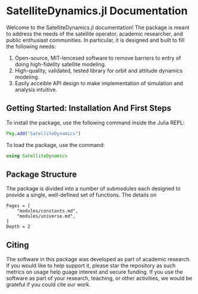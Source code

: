# SatelliteDynamics.jl Documentation

Welcome to the SatelliteDynamics.jl documentation! The package is meant to address
the needs of the satellite operator, academic researcher, and public enthusiast 
communities. In particular, it is designed and built to fill the following needs:

1. Open-source, MIT-lencesed software to remove barriers to entry of doing high-fidelity satellite modeling.
2. High-quality, validated, tested library for orbit and attitude dynamics modeling.
3. Easily acceible API design to make implementation of simulation and analysis intuitive.

## Getting Started: Installation And First Steps

To install the package, use the following command inside the Julia REPL:
```julia
Pkg.add("SatelliteDynamics")
```

To load the package, use the command:

```julia
using SatelliteDynamics
```

## Package Structure

The package is divided into a number of submodules each designed to provide a single, well-defined
set of functions. The details on 

```@contents
Pages = [
    "modules/constants.md",
    "modules/universe.md",
]
Depth = 2
```

<!-- ## Examples

The best way to learn how to use any software is to 

```@contents
Pages = [
    "tutorials/universe_example.md",
    "tutorials/time_example.md",
    "tutorials/epoch_example.md",
]
Depth = 2
``` -->

## Citing

The software in this package was developed as part of academic research.
If you would like to help support it, please star the repository as such metrics on
usage help guage interest and secure funding. If you use the software as part of
your research, teaching, or other activities, we would be grateful if you could
cite our work.